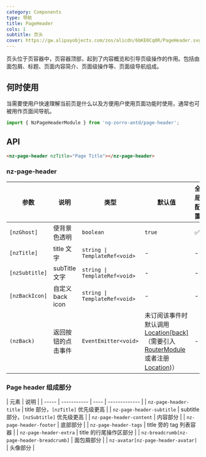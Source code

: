 ```yaml
---
category: Components
type: 导航
title: PageHeader
cols: 1
subtitle: 页头
cover: https://gw.alipayobjects.com/zos/alicdn/6bKE0Cq0R/PageHeader.svg
---
```


页头位于页容器中，页容器顶部，起到了内容概览和引导页级操作的作用。包括由面包屑、标题、页面内容简介、页面级操作等、页面级导航组成。

## 何时使用

当需要使用户快速理解当前页是什么以及方便用户使用页面功能时使用，通常也可被用作页面间导航。

```ts
import { NzPageHeaderModule } from 'ng-zorro-antd/page-header';
```

## API

```html
<nz-page-header nzTitle="Page Title"></nz-page-header>
```

### nz-page-header
| 参数 | 说明 | 类型 | 默认值 | 全局配置 |
| --- | --- | --- | --- | --- |
| `[nzGhost]` | 使背景色透明 | `boolean` | `true` | ✅ |
| `[nzTitle]` | title 文字 | `string \| TemplateRef<void>` | - | - |
| `[nzSubtitle]` | subTitle 文字 | `string \| TemplateRef<void>` | - | - |
| `[nzBackIcon]` | 自定义 back icon | `string \| TemplateRef<void>` | - | - |
| `(nzBack)` | 返回按钮的点击事件 | `EventEmitter<void>` | 未订阅该事件时默认调用 [Location[back]](https://angular.cn/api/common/Location#back)（需要引入 [RouterModule](https://angular.io/api/router/RouterModule) 或者注册 [Location](https://angular.io/api/common/Location))）| - |

### Page header 组成部分
| 元素 | 说明 |
| ----- | ----------- | ---- | ------------- |
| `nz-page-header-title` | title 部分，`[nzTitle]` 优先级更高 |
| `nz-page-header-subtitle` | subtitle 部分，`[nzSubtitle]` 优先级更高 |
| `nz-page-header-content` | 内容部分 |
| `nz-page-header-footer` | 底部部分 |
| `nz-page-header-tags` |  title 旁的 tag 列表容器 |
| `nz-page-header-extra` | title 的行尾操作区部分 |
| `nz-breadcrumb[nz-page-header-breadcrumb]` | 面包屑部分 |
| `nz-avatar[nz-page-header-avatar]` | 头像部分 |

